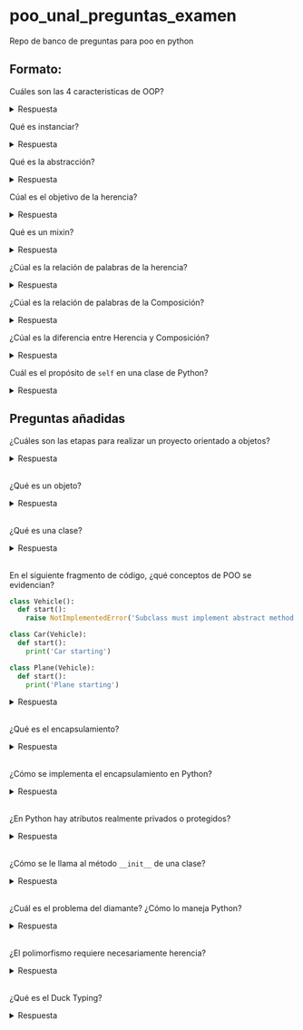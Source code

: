# poo_unal_preguntas_examen
Repo de banco de preguntas para poo en python

## Formato:
Cuáles son las 4 caracteristicas de OOP?
<details><summary>Respuesta</summary>
<p>
  Abstacción, herencia, polimosfismo, encapsulamiento.
</p>
</details>

Qué es instanciar?

<details><summary>Respuesta</summary>
<p>
  Es crear un objeto único a partir de una clase
</p>
</details>

Qué es la abstracción?

<details><summary>Respuesta</summary>
<p>
  Es destacar las características principales de un objeto 
</p>
</details>

Cúal es el objetivo de la herencia?

<details><summary>Respuesta</summary>
<p>
   
  * Extensibilidad del código
  * Ahorrar código 
  * Abstracción
</p>
</details>

Qué es un mixin?

<details><summary>Respuesta</summary>
<p>
  Es una clase que no es instanciada, y se usa para dar funcionalidades 
</p>
</details>

¿Cúal es la relación de palabras de la herencia?

<details><summary>Respuesta</summary>
<p>
  " Es un " 
</p>
</details>

¿Cúal es la relación de palabras de la Composición?

<details><summary>Respuesta</summary>
<p>
  " Tiene un " 
</p>
</details>

¿Cúal es la diferencia entre Herencia y Composición?

<details><summary>Respuesta</summary>
<p>
  
  * La herencia crea una relación jerárquica entre clases 
  * La Composición permite que una clase tenga a otra como parte de sus estados (atributos)
</p>
</details>

Cuál es el propósito de `self` en una clase de Python?
<details><summary>Respuesta</summary>
<p>
  Permite a un objeto referenciar sus propios atributos y métodos desde dentro de la clase.
</p>
</details>

## Preguntas añadidas

¿Cuáles son las etapas para realizar un proyecto orientado a objetos?
  
<details><summary>Respuesta</summary>
<p>
  Análisis (el 'qué', qué se debe hacer), diseño (el 'cómo', cómo se puede resolver usando objetos), implementación (el 'dónde', dónde se podría implementar).
</p>
</details>

<br>

¿Qué es un objeto?

<details><summary>Respuesta</summary>
<p>
  Una colección de datos (atributos) y comportamientos (métodos) asociados.
</p>
</details>

<br>

¿Qué es una clase?

<details><summary>Respuesta</summary>
<p>
  Una plantilla para crear objetos que describe sus comportamientos y atributos esenciales.
</p>
</details>

<br>

En el siguiente fragmento de código, ¿qué conceptos de POO se evidencian?

```python
class Vehicle():
  def start():
    raise NotImplementedError('Subclass must implement abstract method')

class Car(Vehicle):
  def start():
    print('Car starting')

class Plane(Vehicle):
  def start():
    print('Plane starting')
```

<details><summary>Respuesta</summary>
<p>
  Herencia (heredando de <code>Vehicle</code>), abstracción (definiendo a <code>Vehicle</code> como la clase de ciertos objetos que podrán prenderse) y polimorfismo (redefiniendo el método abstracto <code>start()</code> en clases hijas).
</p>
</details>

<br>

¿Qué es el encapsulamiento?

<details><summary>Respuesta</summary>
<p>
  Es el principio que aboga por la protección (u ocultación) de información y métodos de una clase, restringiendo el acceso a cualquier objeto de esta mediante una interfaz pública.
</p>
</details>

<br>

¿Cómo se implementa el encapsulamiento en Python?

<details><summary>Respuesta</summary>
<p>
  Mediante la definición de getters y setters para los atributos privados de una clase, y usando la convención de nombres con uno o dos guiones bajos para indicar que un atributo o método es protegido o privado, respectivamente.
</p>
</details>

<br>

¿En Python hay atributos realmente privados o protegidos?

<details><summary>Respuesta</summary>
<p>
  No. Python no le cambiará nada a un atributo que tiene un único guión bajo al inicio de su identificador (es solo una convención), y a los que tienen un dunder (``__``) al inicio, Python les cambia el nombre usando <i>name mangling</i> pero aún así se pueden acceder desde fuera de la clase refiriéndose a estos como <code>objeto._Clase__atributo</code>.
</p>
</details>

<br>

¿Cómo se le llama al método ``__init__`` de una clase?

<details><summary>Respuesta</summary>
<p>
  Constructor.
</p>
</details>

<br>

¿Cuál es el problema del diamante? ¿Cómo lo maneja Python?

<details><summary>Respuesta</summary>
<p>
  El problema del diamante surge cuando se utiliza herencia múltiple, es decir, cuando una clase hereda de dos o más clases. Si alguna de estas clases tiene un método con el mismo nombre (como ocurriría si se utiliza polimorfismo), Python no sabría a qué método de qué clase llamar, pues están en el mismo nivel de jerarquía. Sin embargo, para esto Python utiliza el MRO (Method Resolution Order), que es un algoritmo que determina el orden en que se buscarán los métodos en las clases padre. Este funciona recorriendo cada nivel de jerarquía de izquierda a derecha antes de subir al siguiente nivel.
</p>
</details>

<br>

¿El polimorfismo requiere necesariamente herencia?

<details><summary>Respuesta</summary>
<p>
  No. Se puede lograr implementando métodos con el mismo nombre y funcionalidades diferentes. Usualmente va de la mano con el <i>Duck Typing</i> Por ejemplo,
    
  ```python
    class Dog:
      def speak(self):
        return "Woof!"

    class Cat:
      def speak(self):
        return "Meow!"

    class Bird:
      def speak(self):
        return "Tweet!"

    def make_animal_speak(animal):
    print(animal.speak())

    dog = Dog()
    cat = Cat()
    bird = Bird()

    make_animal_speak(dog)
    make_animal_speak(cat) 
    make_animal_speak(bird)
  ```

</p>
</details>

<br>

¿Qué es el Duck Typing?

<details><summary>Respuesta</summary>

<p>
  Es un estilo de programación que se basa en la idea de que algo es lo que hace, es decir, si algo se mueve como un pato, come como un pato, y duerme como un pato, es un pato. Puede que sea un perro o un gato, pero si cumple con las características de un pato, se le considera un pato. En Python, esto se traduce en que no importa si un objeto es de una clase específica, sino que importa si tiene los métodos y atributos necesarios para realizar una tarea (ver el ejemplo de la pregunta anterior). Ejemplo,

  ```python
  class AudioFile:
    def __init__(self, filename):
      self.filename = filename

  class MP3File(AudioFile):
    def play(self):
      print(f"playing {self.filename} as mp3")

  class WavFile(AudioFile):
    def play(self):
      print(f"playing {self.filename} as wav")

  class OggFile(AudioFile):
    def play(self):
      print(f"playing {self.filename} as ogg")

  def play_media(player):
    player.play()

  mp3_player = MP3File()
  ogg_player = OggFile()
  wav_player = WavFile()

  play_media(mp3_player)  
  play_media(ogg_player)
  play_media(wav_player)
  ```

  En este ejemplo, se reproducirá un archivo, sin importar si es de audio o de video y qué tipo de cada uno. Como todos se pueden reproducir (tienen el método `play()`), se les considera reproducibles.

</p>
</details>



